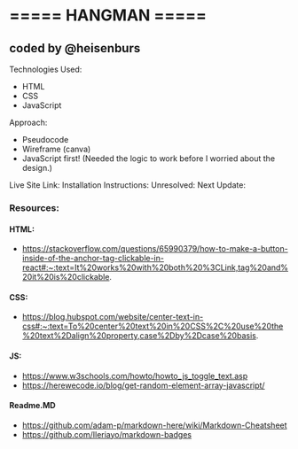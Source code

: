 # ===== HANGMAN =====

## coded by @heisenburs

Technologies Used:

- HTML
- CSS
- JavaScript

Approach:

- Pseudocode
- Wireframe (canva)
- JavaScript first! (Needed the logic to work before I worried about the design.)

Live Site Link:
Installation Instructions:
Unresolved:
Next Update:

### Resources:

#### HTML:

- https://stackoverflow.com/questions/65990379/how-to-make-a-button-inside-of-the-anchor-tag-clickable-in-react#:~:text=It%20works%20with%20both%20%3CLink,tag%20and%20it%20is%20clickable.

#### CSS:

- https://blog.hubspot.com/website/center-text-in-css#:~:text=To%20center%20text%20in%20CSS%2C%20use%20the%20text%2Dalign%20property,case%2Dby%2Dcase%20basis.

#### JS:

- https://www.w3schools.com/howto/howto_js_toggle_text.asp
- https://herewecode.io/blog/get-random-element-array-javascript/

#### Readme.MD

- https://github.com/adam-p/markdown-here/wiki/Markdown-Cheatsheet
- https://github.com/Ileriayo/markdown-badges
